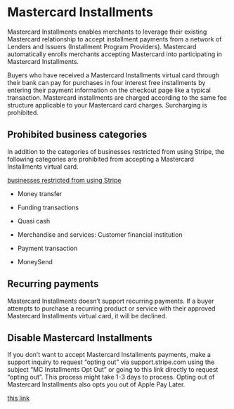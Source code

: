 # Mastercard Installments

Mastercard Installments enables merchants to leverage their existing Mastercard relationship to accept installment payments from a network of Lenders and Issuers (Installment Program Providers). Mastercard automatically enrolls merchants accepting Mastercard into participating in Mastercard Installments.

Buyers who have received a Mastercard Installments virtual card through their bank can pay for purchases in four interest free installments by entering their payment information on the checkout page like a typical transaction. Mastercard installments are charged according to the same fee structure applicable to your Mastercard card charges. Surcharging is prohibited.

## Prohibited business categories

In addition to the categories of businesses restricted from using Stripe, the following categories are prohibited from accepting a Mastercard Installments virtual card.

[businesses restricted from using Stripe](https://stripe.com/legal/restricted-businesses)

- Money transfer

- Funding transactions

- Quasi cash

- Merchandise and services: Customer financial institution

- Payment transaction

- MoneySend

## Recurring payments

Mastercard Installments doesn’t support recurring payments. If a buyer attempts to purchase a recurring product or service with their approved Mastercard Installments virtual card, it will be declined.

## Disable Mastercard Installments

If you don’t want to accept Mastercard Installments payments, make a support inquiry to request “opting out” via support.stripe.com using the subject “MC Installments Opt Out” or going to this link directly to request “opting out”. This process might take 1-3 days to process. Opting out of Mastercard Installments also opts you out of Apple Pay Later.

[this link](https://support.stripe.com/contact/email?question=other&topic=payment_apis&subject=MC%20Installments%20Opt%20Out&body=I%20would%20like%20to%20request%20that%20Stripe%20XXX)
